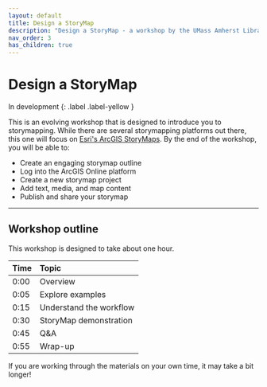 ```yaml
---
layout: default
title: Design a StoryMap
description: "Design a StoryMap - a workshop by the UMass Amherst Libraries."
nav_order: 3
has_children: true
---
```


# Design a StoryMap

In development
{: .label .label-yellow }

This is an evolving workshop that is designed to introduce you to storymapping. While there are several storymapping platforms out there, this one will focus on [Esri's ArcGIS StoryMaps](https://storymaps.arcgis.com/). By the end of the workshop, you will be able to:
* Create an engaging storymap outline
* Log into the ArcGIS Online platform
* Create a new storymap project
* Add text, media, and map content
* Publish and share your storymap

---
## Workshop outline

This workshop is designed to take about one hour.

| Time | Topic |
| :--- | :--- |
| 0:00 | Overview |
| 0:05 | Explore examples |
| 0:15 | Understand the workflow |
| 0:30 | StoryMap demonstration |
| 0:45 | Q&A |
| 0:55 | Wrap-up |

If you are working through the materials on your own time, it may take a bit longer!
